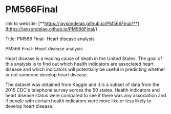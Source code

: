 # PM566Final

link to website: [**https://jaysondelao.github.io/PM566Final/**](https://jaysondelao.github.io/PM566Final/)

Title: PM566 Final- Heart disease analysis

PM566 Final- Heart disease analysis

Heart disease is a leading cause of death in the United States. The goal of this analysis is to find out which health indicators are associated heart disease and which indicators will potentially be useful in predicting whether or not someone develop heart disease.

The dataset was obtained from Kaggle and it is a subset of data from the 2015 CDC's telephone survey across the 50 states. Health indicators and heart disease status were compared to see if there was any association and if people with certain health indicators were more like or less likely to develop heart disease.
